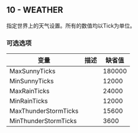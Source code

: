 ## 10 - WEATHER

指定世界上的天气设置。所有的数值均以Tick为单位。

### 可选选项

| 变量 | 描述 | 缺省值 |
| --- | --- | --- |
| MaxSunnyTicks |  | 180000 |
| MinSunnyTicks |  | 12000 |
| MaxRainTicks |  | 24000 |
| MinRainTicks |  | 12000 |
| MaxThunderStormTicks |  | 15600 |
| MinThunderStormTicks |  | 3600 |